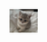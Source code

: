 <img align="center" src="https://github.com/Alexxxxand/mediafiles/blob/main/photo_2024-03-03_12-44-49.jpg" width=50>

